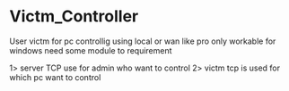 # Victm_Controller
User victm for pc controllig using local or wan like pro
only workable for windows
need some module to requirement


1> server TCP use for admin who want to control
2> victm tcp is used for which pc want to control

